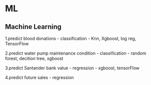 # ML
## Machine Learning

1.predict blood donations - classification -  Knn, Xgboost, log reg, TensorFlow

2.predict water pump maintenance condition - classification - random forest, decition tree, xgboost

3.predict Santander bank value - regression - xgboost, tensorFlow

4.predict future sales - regression 
